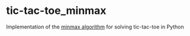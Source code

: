 # tic-tac-toe_minmax
Implementation of the [minmax algorithm](https://en.wikipedia.org/wiki/Minimax) for solving tic-tac-toe in Python
